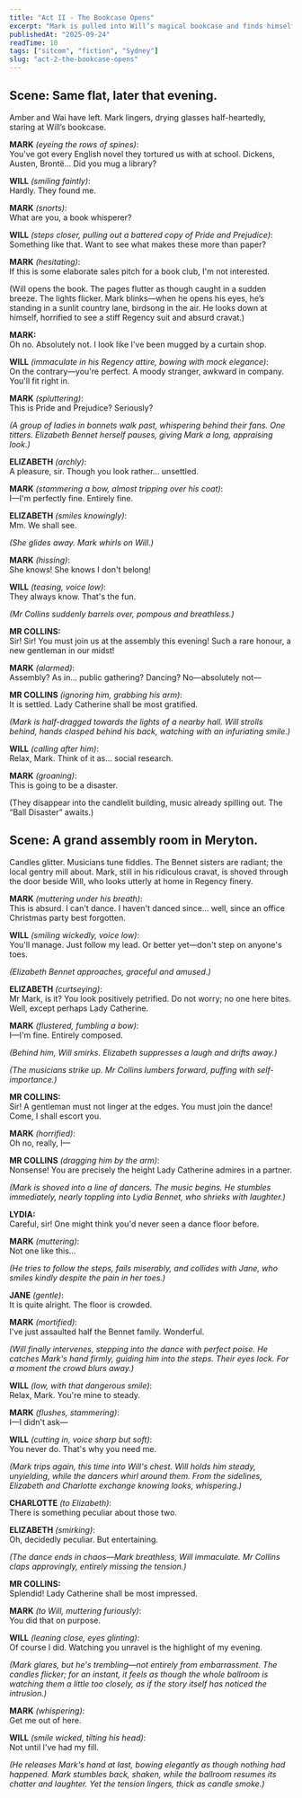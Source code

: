 ```yaml
---
title: "Act II - The Bookcase Opens"
excerpt: "Mark is pulled into Will’s magical bookcase and finds himself in the world of Pride and Prejudice. What begins as playful turns into a social disaster at the Meryton ball, with Will’s darker edge surfacing."
publishedAt: "2025-09-24"
readTime: 10
tags: ["sitcom", "fiction", "Sydney"]
slug: "act-2-the-bookcase-opens"
---
```


## Scene: Same flat, later that evening.  
Amber and Wai have left. Mark lingers, drying glasses half-heartedly, staring at Will’s bookcase.

**MARK** *(eyeing the rows of spines)*:  
You've got every English novel they tortured us with at school. Dickens, Austen, Brontë… Did you mug a library?

**WILL** *(smiling faintly)*:  
Hardly. They found me.

**MARK** *(snorts)*:  
What are you, a book whisperer?

**WILL** *(steps closer, pulling out a battered copy of Pride and Prejudice)*:  
Something like that. Want to see what makes these more than paper?

**MARK** *(hesitating)*:  
If this is some elaborate sales pitch for a book club, I'm not interested.

(Will opens the book. The pages flutter as though caught in a sudden breeze. The lights flicker. Mark blinks—when he opens his eyes, he’s standing in a sunlit country lane, birdsong in the air. He looks down at himself, horrified to see a stiff Regency suit and absurd cravat.)

**MARK:**  
Oh no. Absolutely not. I look like I've been mugged by a curtain shop.

**WILL** *(immaculate in his Regency attire, bowing with mock elegance)*:  
On the contrary—you're perfect. A moody stranger, awkward in company. You'll fit right in.

**MARK** *(spluttering)*:  
This is Pride and Prejudice? Seriously?

*(A group of ladies in bonnets walk past, whispering behind their fans. One titters. Elizabeth Bennet herself pauses, giving Mark a long, appraising look.)*

**ELIZABETH** *(archly)*:  
A pleasure, sir. Though you look rather… unsettled.

**MARK** *(stammering a bow, almost tripping over his coat)*:  
I—I'm perfectly fine. Entirely fine.

**ELIZABETH** *(smiles knowingly)*:  
Mm. We shall see.

*(She glides away. Mark whirls on Will.)*

**MARK** *(hissing)*:  
She knows! She knows I don't belong!

**WILL** *(teasing, voice low)*:  
They always know. That's the fun.

*(Mr Collins suddenly barrels over, pompous and breathless.)*

**MR COLLINS:**  
Sir! Sir! You must join us at the assembly this evening! Such a rare honour, a new gentleman in our midst!

**MARK** *(alarmed)*:  
Assembly? As in… public gathering? Dancing? No—absolutely not—

**MR COLLINS** *(ignoring him, grabbing his arm)*:  
It is settled. Lady Catherine shall be most gratified.

*(Mark is half-dragged towards the lights of a nearby hall. Will strolls behind, hands clasped behind his back, watching with an infuriating smile.)*

**WILL** *(calling after him)*:  
Relax, Mark. Think of it as… social research.

**MARK** *(groaning)*:  
This is going to be a disaster.

(They disappear into the candlelit building, music already spilling out. The “Ball Disaster” awaits.)

## Scene: A grand assembly room in Meryton.
  
Candles glitter. Musicians tune fiddles. The Bennet sisters are radiant; the local gentry mill about. Mark, still in his ridiculous cravat, is shoved through the door beside Will, who looks utterly at home in Regency finery.

**MARK** *(muttering under his breath)*:  
This is absurd. I can't dance. I haven't danced since… well, since an office Christmas party best forgotten.

**WILL** *(smiling wickedly, voice low)*:  
You'll manage. Just follow my lead. Or better yet—don't step on anyone's toes.

*(Elizabeth Bennet approaches, graceful and amused.)*

**ELIZABETH** *(curtseying)*:  
Mr Mark, is it? You look positively petrified. Do not worry; no one here bites. Well, except perhaps Lady Catherine.

**MARK** *(flustered, fumbling a bow)*:  
I—I'm fine. Entirely composed.

*(Behind him, Will smirks. Elizabeth suppresses a laugh and drifts away.)*

*(The musicians strike up. Mr Collins lumbers forward, puffing with self-importance.)*

**MR COLLINS:**  
Sir! A gentleman must not linger at the edges. You must join the dance! Come, I shall escort you.

**MARK** *(horrified)*:  
Oh no, really, I—

**MR COLLINS** *(dragging him by the arm)*:  
Nonsense! You are precisely the height Lady Catherine admires in a partner.

*(Mark is shoved into a line of dancers. The music begins. He stumbles immediately, nearly toppling into Lydia Bennet, who shrieks with laughter.)*

**LYDIA:**  
Careful, sir! One might think you'd never seen a dance floor before.

**MARK** *(muttering)*:  
Not one like this…

*(He tries to follow the steps, fails miserably, and collides with Jane, who smiles kindly despite the pain in her toes.)*

**JANE** *(gentle)*:  
It is quite alright. The floor is crowded.

**MARK** *(mortified)*:  
I've just assaulted half the Bennet family. Wonderful.

*(Will finally intervenes, stepping into the dance with perfect poise. He catches Mark's hand firmly, guiding him into the steps. Their eyes lock. For a moment the crowd blurs away.)*

**WILL** *(low, with that dangerous smile)*:  
Relax, Mark. You're mine to steady.

**MARK** *(flushes, stammering)*:  
I—I didn't ask—

**WILL** *(cutting in, voice sharp but soft)*:  
You never do. That's why you need me.

*(Mark trips again, this time into Will's chest. Will holds him steady, unyielding, while the dancers whirl around them. From the sidelines, Elizabeth and Charlotte exchange knowing looks, whispering.)*

**CHARLOTTE** *(to Elizabeth)*:  
There is something peculiar about those two.

**ELIZABETH** *(smirking)*:  
Oh, decidedly peculiar. But entertaining.

*(The dance ends in chaos—Mark breathless, Will immaculate. Mr Collins claps approvingly, entirely missing the tension.)*

**MR COLLINS:**  
Splendid! Lady Catherine shall be most impressed.

**MARK** *(to Will, muttering furiously)*:  
You did that on purpose.

**WILL** *(leaning close, eyes glinting)*:  
Of course I did. Watching you unravel is the highlight of my evening.

*(Mark glares, but he's trembling—not entirely from embarrassment. The candles flicker; for an instant, it feels as though the whole ballroom is watching them a little too closely, as if the story itself has noticed the intrusion.)*

**MARK** *(whispering)*:  
Get me out of here.

**WILL** *(smile wicked, tilting his head)*:  
Not until I've had my fill.

*(He releases Mark's hand at last, bowing elegantly as though nothing had happened. Mark stumbles back, shaken, while the ballroom resumes its chatter and laughter. Yet the tension lingers, thick as candle smoke.)*
